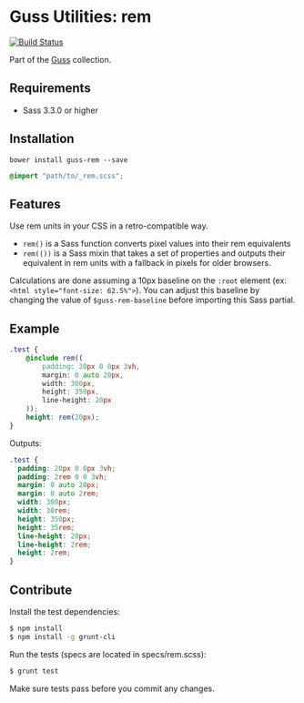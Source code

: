 # Guss Utilities: rem

[![Build Status](https://travis-ci.org/kaelig/guss-rem.svg?branch=master)](https://travis-ci.org/kaelig/guss-rem)

Part of the [Guss](https://github.com/guardian/guss) collection.

## Requirements

- Sass 3.3.0 or higher

## Installation

```
bower install guss-rem --save
```

```scss
@import "path/to/_rem.scss";
```


## Features

Use rem units in your CSS in a retro-compatible way.

- `rem()` is a Sass function converts pixel values into their rem equivalents
- `rem(())` is a Sass mixin that takes a set of properties and outputs their
  equivalent in rem units with a fallback in pixels for older browsers.

Calculations are done assuming a 10px baseline on the `:root` element (ex: `<html style="font-size: 62.5%">`). You can adjust this baseline by changing the value of `$guss-rem-baseline` before importing this Sass partial.

## Example

```scss
.test {
    @include rem((
        padding: 20px 0 0px 3vh,
        margin: 0 auto 20px,
        width: 300px,
        height: 350px,
        line-height: 20px
    ));
    height: rem(20px);
}
```

Outputs:

```css
.test {
  padding: 20px 0 0px 3vh;
  padding: 2rem 0 0 3vh;
  margin: 0 auto 20px;
  margin: 0 auto 2rem;
  width: 300px;
  width: 30rem;
  height: 350px;
  height: 35rem;
  line-height: 20px;
  line-height: 2rem;
  height: 2rem;
}
```


## Contribute

Install the test dependencies:

```bash
$ npm install
$ npm install -g grunt-cli
```

Run the tests (specs are located in specs/rem.scss):

```bash
$ grunt test
```

Make sure tests pass before you commit any changes.
